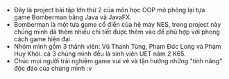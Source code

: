 - Đây là project bài tập lớn thứ 2 của môn học OOP mô phỏng lại tựa game Bomberman bằng Java và JavaFX.
- Bomberman là một tựa game cổ điển của hệ máy NES, trong project này chúng mình đã thêm nhiều chi tiết được thêm vào để phù hợp với phong cách game hiện đại.
- Nhóm mình gồm 3 thành viên: Vũ Thanh Tùng, Phạm Đức Long và Phạm Huy Khôi. cả 3 chúng mình đều là sinh viên UET năm 2 K65.
- Chúc mọi người trải nghiệm game vui vẻ và tận hưởng những "tính năng" độc đáo của chúng mình :v